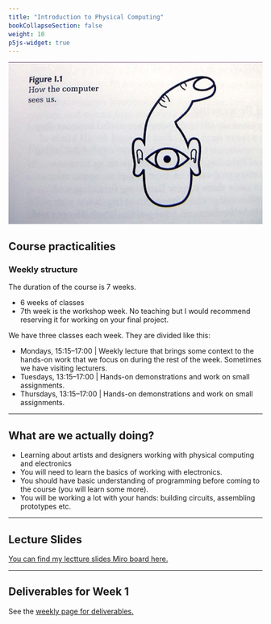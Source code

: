 ```yaml
---
title: "Introduction to Physical Computing"
bookCollapseSection: false
weight: 10
p5js-widget: true
---
```


[![How Computers See Us](./img/howcomputer.png)](./img/howcomputer.png)

## Course practicalities

### Weekly structure

The duration of the course is 7 weeks.
- 6 weeks of classes
- 7th week is the workshop week. No teaching but I would recommend reserving it for working on your final project.

We have three classes each week. They are divided like this:
- Mondays, 15:15–17:00 | Weekly lecture that brings some context to the hands-on work that we focus on during the rest of the week. Sometimes we have visiting lecturers.
- Tuesdays, 13:15–17:00 | Hands-on demonstrations and work on small assignments.
- Thursdays, 13:15–17:00 | Hands-on demonstrations and work on small assignments.

---

## What are we actually doing?

- Learning about artists and designers working with physical computing and electronics
- You will need to learn the basics of working with electronics.
- You should have basic understanding of programming before coming to the course (you will learn some more).
- You will be working a lot with your hands: building circuits, assembling prototypes etc.

---

## Lecture Slides

[You can find my lectture slides Miro board here.](https://miro.com/app/board/uXjVPKsDjlM=/?share_link_id=82702964698)

---

## Deliverables for Week 1

See the [weekly page for deliverables.](./)
 